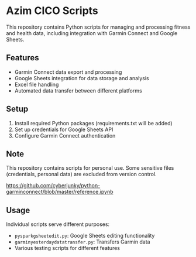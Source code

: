 # Azim CICO Scripts

This repository contains Python scripts for managing and processing fitness and health data, including integration with Garmin Connect and Google Sheets.

## Features

- Garmin Connect data export and processing
- Google Sheets integration for data storage and analysis
- Excel file handling
- Automated data transfer between different platforms

## Setup

1. Install required Python packages (requirements.txt will be added)
2. Set up credentials for Google Sheets API
3. Configure Garmin Connect authentication

## Note

This repository contains scripts for personal use. Some sensitive files (credentials, personal data) are excluded from version control.

https://github.com/cyberjunky/python-garminconnect/blob/master/reference.ipynb

## Usage

Individual scripts serve different purposes:
- `pysparkgsheetedit.py`: Google Sheets editing functionality
- `garminyesterdaydatatransfer.py`: Transfers Garmin data
- Various testing scripts for different features 